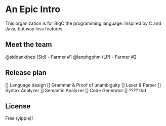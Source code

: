 # An Epic Intro 
This organization is for BigC the programming language. Inspired by C and Java, but way less features. 

## Meet the team 
@siddankthep (Sid) - Farmer #1 
@lanphgphm (LP) - Farmer #2 

## Release plan 
[] Language design 
[] Grammar & Proof of unambiguity 
[] Lexer & Parser 
[] Syntax Analyzer 
[] Semantic Analyzer 
[] Code Generator 
[] ???? tbd

## License 
Free (yippie)!
